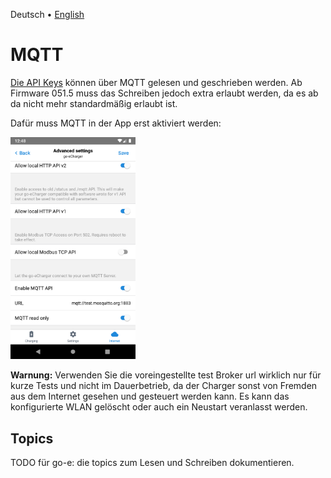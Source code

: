  Deutsch &bull; [English](mqtt-en.md)

# MQTT

[Die API Keys](apikeys-de.md) können über MQTT gelesen und geschrieben werden. Ab Firmware 051.5 muss das Schreiben jedoch extra erlaubt werden, da es ab da nicht mehr standardmäßig erlaubt ist.

Dafür muss MQTT in der App erst aktiviert werden:

<img src="screenshots/mqtt-app-enable.png?raw=true" width="200" />

**Warnung:** Verwenden Sie die voreingestellte test Broker url wirklich nur für kurze Tests und nicht im Dauerbetrieb, da der Charger sonst von Fremden aus dem Internet gesehen und gesteuert werden kann. Es kann das konfigurierte WLAN gelöscht oder auch ein Neustart veranlasst werden.

## Topics

TODO für go-e: die topics zum Lesen und Schreiben dokumentieren.
